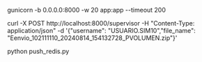 gunicorn -b 0.0.0.0:8000 -w 20 app:app --timeout 200

curl -X POST http://localhost:8000/supervisor -H "Content-Type: application/json" -d '{"username": "USUARIO.SIM10","file_name": "Eenvio_102111110_20240814_154132728_PVOLUMEN.zip"}'


python push_redis.py 